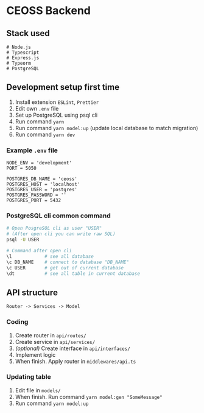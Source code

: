 # CEOSS Backend

## Stack used
```
# Node.js
# Typescript
# Express.js
# Typeorm
# PostgreSQL
```

## Development setup first time
1. Install extension `ESLint`, `Prettier` 
2. Edit own `.env` file
3. Set up PostgreSQL using psql cli
4. Run command `yarn`
5. Run command `yarn model:up` (update local database to match migration)
6. Run command `yarn dev`

### Example `.env` file
```
NODE_ENV = 'development'
PORT = 5050

POSTGRES_DB_NAME = 'ceoss'
POSTGRES_HOST = 'localhost'
POSTGRES_USER = 'postgres'
POSTGRES_PASSWORD = ''
POSTGRES_PORT = 5432
```

### PostgreSQL cli common command
```bash
# Open PosgreSQL cli as user "USER"
# (After open cli you can write raw SQL)
psql -U USER

# Command after open cli
\l            # see all database
\c DB_NAME    # connect to database "DB_NAME"
\c USER       # get out of current database
\dt           # see all table in current database
```

## API structure

```
Router -> Services -> Model
```

### Coding
1. Create router in `api/routes/`
2. Create service in `api/services/`
3. *(optional)* Create interface in `api/interfaces/`
3. Implement logic
5. When finish. Apply router in `middlewares/api.ts`

### Updating table
1. Edit file in `models/`
2. When finish. Run command `yarn model:gen "SomeMessage"`
3. Run command `yarn model:up`